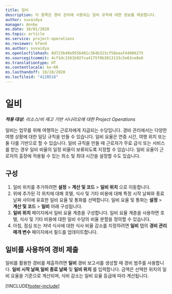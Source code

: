 ```yaml
---
title: 일비
description: 이 항목은 경비 관리에 사용되는 일비 규칙에 대한 정보를 제공합니다.
author: suvaidya
manager: Annbe
ms.date: 10/01/2020
ms.topic: article
ms.service: project-operations
ms.reviewer: kfend
ms.author: suvaidya
ms.openlocfilehash: 8d723b49e9556401c364b323cf58eaaf44906275
ms.sourcegitcommit: 4cf1dc1561b92fca4175f0b3813133c5e63ce8e6
ms.translationtype: HT
ms.contentlocale: ko-KR
ms.lasthandoff: 10/28/2020
ms.locfileid: "4128516"
---
```

# <a name="per-diems"></a>일비

_**적용 대상:** 리소스/비 재고 기반 시나리오에 대한 Project Operations_


일비는 업무를 위해 여행하는 근로자에게 지급되는 수당입니다. 경비 관리에서는 다양한 여행 상황에 대한 일당 규칙을 만들 수 있습니다. 일비 요율은 연중 시간, 여행 위치 또는 둘 다를 기반으로 할 수 있습니다. 일비 규칙을 만들 때 근로자가 무료 급식 또는 서비스를 받는 경우 일비 비율의 일정 비율이 보류되도록 지정할 수 있습니다. 일비 요율이 근로자의 출장에 적용될 수 있는 최소 및 최대 시간을 설정할 수도 있습니다.

## <a name="configuration"></a>구성 

1. 일비 위치를 추가하려면 **설정** > **계산 및 코드** > **일비 위치** 으로 이동합니다.
2. 위에 추가된 각 위치에 대해 호텔, 식사 및 기타 비용에 대해 특정 시작 날짜와 종료 날짜 사이에 유효한 일비 요율 및 통화를 선택합니다. 일비 요율 및 통화는 **설정** > **계산 및 코드** > **일비** 아래 구성됩니다.
3. **일비 위치** 페이지에서 일비 요율 계층을 구성합니다. 일비 요율 계층을 사용하면 호텔, 식사 및 기타 비용에 대한 일비 수당의 비율 분할을 정의할 수 있습니다. 
4. 아침, 점심 또는 저녁 식사에 대한 식사 비율 감소를 지정하려면 **일비** 탭의 **경비 관리 매개 변수** 페이지에서 필드를 업데이트합니다. 
    
## <a name="submit-expenses-using-per-diem"></a>일비를 사용하여 경비 제출
일비를 활용한 경비를 제출하려면 **일비** 경비 보고서를 생성할 때 경비 범주를 사용합니다. **일비 시작 날짜**,**일비 종료 날짜** 및 **일비 위치** 를 입력합니다. 금액은 선택한 위치의 일비 요율을 기준으로 계산되며, 식비 감소는 일비 요율 등급에 따라 계산됩니다.


[!INCLUDE[footer-include](../includes/footer-banner.md)]